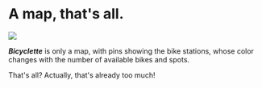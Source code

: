 # A map, that's all.

![](images/screenshots/NotreDame@2x.png)

***Bicyclette*** is only a map, with pins showing the bike stations, whose color changes with the number of available bikes and spots.

That's all? Actually, that's already too much!

